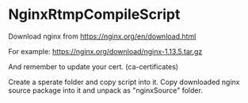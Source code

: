 # NginxRtmpCompileScript

Download nginx from
https://nginx.org/en/download.html

For example:
https://nginx.org/download/nginx-1.13.5.tar.gz

And remember to update your cert. (ca-certificates)

Create a sperate folder and copy script into it.
Copy downloaded nginx source package into it and unpack as "nginxSource" folder.

